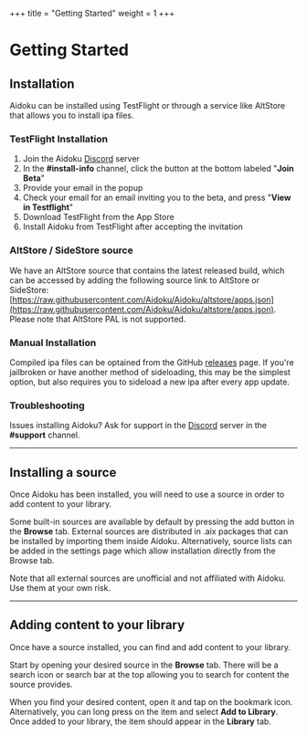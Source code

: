 +++
title = "Getting Started"
weight = 1
+++

# Getting Started

## Installation

Aidoku can be installed using TestFlight or through a service like AltStore that allows you to install ipa files.

### TestFlight Installation

1. Join the Aidoku [Discord](https://discord.com/invite/9U8cC5Zk3s) server
2. In the **#install-info** channel, click the button at the bottom labeled "**Join Beta**"
3. Provide your email in the popup
4. Check your email for an email inviting you to the beta, and press "**View in Testflight**"
5. Download TestFlight from the App Store
6. Install Aidoku from TestFlight after accepting the invitation

### AltStore / SideStore source

We have an AltStore source that contains the latest released build, which can be accessed by adding the following source link to AltStore or SideStore: [https://raw.githubusercontent.com/Aidoku/Aidoku/altstore/apps.json](https://raw.githubusercontent.com/Aidoku/Aidoku/altstore/apps.json). Please note that AltStore PAL is not supported.

### Manual Installation

Compiled ipa files can be optained from the GitHub [releases](https://github.com/Aidoku/Aidoku/releases) page. If you're jailbroken or have another method of sideloading, this may be the simplest option, but also requires you to sideload a new ipa after every app update.

### Troubleshooting

Issues installing Aidoku? Ask for support in the [Discord](https://discord.com/invite/9U8cC5Zk3s) server in the **#support** channel.

---

## Installing a source

Once Aidoku has been installed, you will need to use a source in order to add content to your library.

Some built-in sources are available by default by pressing the add button in the **Browse** tab. External sources are distributed in .aix packages that can be installed by importing them inside Aidoku. Alternatively, source lists can be added in the settings page which allow installation directly from the Browse tab.

Note that all external sources are unofficial and not affiliated with Aidoku. Use them at your own risk.

---

## Adding content to your library

Once have a source installed, you can find and add content to your library.

Start by opening your desired source in the **Browse** tab. There will be a search icon or search bar at the top allowing you to search for content the source provides.

When you find your desired content, open it and tap on the bookmark icon. Alternatively, you can long press on the item and select **Add to Library**. Once added to your library, the item should appear in the **Library** tab.
